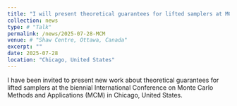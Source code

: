```yaml
---
title: "I will present theoretical guarantees for lifted samplers at MCM 2025."
collection: news
type: # "Talk"
permalink: /news/2025-07-28-MCM
venue: # "Shaw Centre, Ottawa, Canada"
excerpt: ""
date: 2025-07-28
location: "Chicago, United States"
---
```


I have been invited to present new work about theoretical guarantees for lifted samplers at the biennial International Conference on Monte Carlo Methods and Applications (MCM) in Chicago, United States. 

